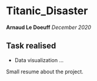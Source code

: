 # Titanic_Disaster

**Arnaud Le Doeuff**
*December 2020*

## Task realised

* Data visualization
...

Small resume about the project.
